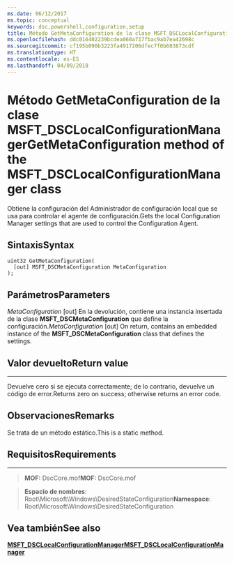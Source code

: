 ```yaml
---
ms.date: 06/12/2017
ms.topic: conceptual
keywords: dsc,powershell,configuration,setup
title: Método GetMetaConfiguration de la clase MSFT_DSCLocalConfigurationManager
ms.openlocfilehash: ddc016402239bcdea060a717fbac9ab7ea42698c
ms.sourcegitcommit: cf195b090b3223fa4917206dfec7f0b603873cdf
ms.translationtype: HT
ms.contentlocale: es-ES
ms.lasthandoff: 04/09/2018
---
```

# <a name="getmetaconfiguration-method-of-the-msftdsclocalconfigurationmanager-class"></a><span data-ttu-id="d0c2d-103">Método GetMetaConfiguration de la clase MSFT_DSCLocalConfigurationManager</span><span class="sxs-lookup"><span data-stu-id="d0c2d-103">GetMetaConfiguration method of the MSFT_DSCLocalConfigurationManager class</span></span>

<span data-ttu-id="d0c2d-104">Obtiene la configuración del Administrador de configuración local que se usa para controlar el agente de configuración.</span><span class="sxs-lookup"><span data-stu-id="d0c2d-104">Gets the local Configuration Manager settings that are used to control the Configuration Agent.</span></span>

<a name="syntax"></a><span data-ttu-id="d0c2d-105">Sintaxis</span><span class="sxs-lookup"><span data-stu-id="d0c2d-105">Syntax</span></span>
------

```mof
uint32 GetMetaConfiguration(
  [out] MSFT_DSCMetaConfiguration MetaConfiguration
);
```

<a name="parameters"></a><span data-ttu-id="d0c2d-106">Parámetros</span><span class="sxs-lookup"><span data-stu-id="d0c2d-106">Parameters</span></span>
----------

<span data-ttu-id="d0c2d-107">*MetaConfiguration* \[out\] En la devolución, contiene una instancia insertada de la clase **MSFT_DSCMetaConfiguration** que define la configuración.</span><span class="sxs-lookup"><span data-stu-id="d0c2d-107">*MetaConfiguration* \[out\] On return, contains an embedded instance of the **MSFT_DSCMetaConfiguration** class that defines the settings.</span></span>

## <a name="return-value"></a><span data-ttu-id="d0c2d-108">Valor devuelto</span><span class="sxs-lookup"><span data-stu-id="d0c2d-108">Return value</span></span>
------------

<span data-ttu-id="d0c2d-109">Devuelve cero si se ejecuta correctamente; de lo contrario, devuelve un código de error.</span><span class="sxs-lookup"><span data-stu-id="d0c2d-109">Returns zero on success; otherwise returns an error code.</span></span>

## <a name="remarks"></a><span data-ttu-id="d0c2d-110">Observaciones</span><span class="sxs-lookup"><span data-stu-id="d0c2d-110">Remarks</span></span>

<span data-ttu-id="d0c2d-111">Se trata de un método estático.</span><span class="sxs-lookup"><span data-stu-id="d0c2d-111">This is a static method.</span></span>

## <a name="requirements"></a><span data-ttu-id="d0c2d-112">Requisitos</span><span class="sxs-lookup"><span data-stu-id="d0c2d-112">Requirements</span></span>
------------
><span data-ttu-id="d0c2d-113">**MOF:** DscCore.mof</span><span class="sxs-lookup"><span data-stu-id="d0c2d-113">**MOF:** DscCore.mof</span></span>

><span data-ttu-id="d0c2d-114">**Espacio de nombres**: Root\Microsoft\Windows\DesiredStateConfiguration</span><span class="sxs-lookup"><span data-stu-id="d0c2d-114">**Namespace**: Root\Microsoft\Windows\DesiredStateConfiguration</span></span>


## <a name="see-also"></a><span data-ttu-id="d0c2d-115">Vea también</span><span class="sxs-lookup"><span data-stu-id="d0c2d-115">See also</span></span>


[<span data-ttu-id="d0c2d-116">**MSFT_DSCLocalConfigurationManager**</span><span class="sxs-lookup"><span data-stu-id="d0c2d-116">**MSFT_DSCLocalConfigurationManager**</span></span>](msft-dsclocalconfigurationmanager.md)